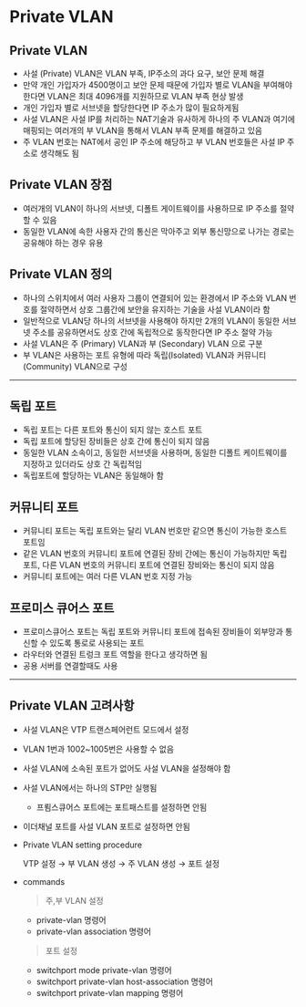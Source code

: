 # Private VLAN

## Private VLAN

- 사설 (Private) VLAN은 VLAN 부족, IP주소의 과다 요구, 보안 문제 해결
- 만약 개인 가입자가 4500명이고 보안 문제 때문에 가입자 별로 VLAN을 부여해야 한다면 VLAN은 최대 4096개를 지원하므로 VLAN 부족 현상 발생
- 개인 가입자 별로 서브넷을 할당한다면 IP 주소가 많이 필요하게됨
- 사설 VLAN은 사설 IP를 처리하는 NAT기술과 유사하게 하나의 주 VLAN과 여기에 매핑되는 여러개의 부 VLAN을 통해서 VLAN 부족 문제를 해결하고 있음
- 주 VLAN 번호는 NAT에서 공인 IP 주소에 해당하고 부 VLAN 번호들은 사설 IP 주소로 생각해도 됨

## Private VLAN 장점

- 여러개의 VLAN이 하나의 서브넷, 디폴트 게이트웨이를 사용하므로 IP 주소를 절약할 수 있음
- 동일한 VLAN에 속한 사용자 간의 통신은 막아주고 외부 통신망으로 나가는 경로는 공유해야 하는 경우 유용

## Private VLAN 정의

- 하나의 스위치에서 여러 사용자 그룹이 연결되어 있는 환경에서 IP 주소와 VLAN 번호를 절약하면서 상호 그룹간에 보안을 유지하는 기술을 사설 VLAN이라 함
- 일반적으로 VLAN당 하나의 서브넷을 사용해야 하지만 2개의 VLAN이 동일한 서브넷 주소를 공유하면서도 상호 간에 독립적으로 동작한다면 IP 주소 절약 가능
- 사설 VLAN은 주 (Primary) VLAN과 부 (Secondary) VLAN 으로 구분
- 부 VLAN은 사용하는 포트 유형에 따라 독립(Isolated) VLAN과 커뮤니티 (Community) VLAN으로 구성

---

## 독립 포트

- 독립 포트는 다른 포트와 통신이 되지 않는 호스트 포트
- 독립 포트에 할당된 장비들은 상호 간에 통신이 되지 않음
- 동일한 VLAN 소속이고, 동일한 서브넷을 사용하며, 동일한 디폴트 케이트웨이를 지정하고 있더라도 상호 간 독립적임
- 독립포트에 할당하는 VLAN은 동일해아 함

## 커뮤니티 포트

- 커뮤니티 포트는 독립 포트와는 달리 VLAN 번호만 같으면 통신이 가능한 호스트 포트임
- 같은 VLAN 번호의 커뮤니티 포트에 연결된 장비 간에는 통신이 가능하지만 독립 포트, 다른 VLAN 번호의 커뮤니티 포트에 연결된 장비와는 통신이 되지 않음
- 커뮤니티 포트에는 여러 다른 VLAN 번호 지정 가능

## 프로미스 큐어스 포트

- 프로미스큐어스 포트는 독립 포트와 커뮤니티 포트에 접속된 장비들이 외부망과 통신할 수 있도록 통로로 사용되는 포트
- 라우터와 연결된 트렁크 포트 역할을 한다고 생각하면 됨
- 공용 서버를 연결할때도 사용

---

## Private VLAN 고려사항

- 사설 VLAN은 VTP 트랜스페어런트 모드에서 설정
- VLAN 1번과 1002~1005번은 사용할 수 없음
- 사설 VLAN에 소속된 포트가 없어도 사설 VLAN을 설정해야 함
- 사설 VLAN에서는 하나의 STP만 실행됨
    - 프룀스큐어스 포트에는 포트패스트를 설정하면 안됨
- 이더채널 포트를 사설 VLAN 포트로 설정하면 안됨
- Private VLAN setting procedure
    
    VTP 설정 → 부 VLAN 생성 → 주 VLAN 생성 → 포트 설정
    
- commands
    
    > 주,부 VLAN 설정
    > 
    - private-vlan 명령어
    - private-vlan association 명령어
    
    > 포트 설정
    > 
    - switchport mode private-vlan 명령어
    - switchport private-vlan host-association 명령어
    - switchport private-vlan mapping 명령어
